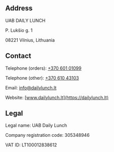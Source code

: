 ## Address

UAB DAILY LUNCH

P. Lukšio g. 1

08221 Vilnius, Lithuania

## Contact

Telephone (orders): [+370 601 01099](tel:+37060101099)

Telephone (other): [+370 610 43103](tel:+37061043103)

Email: [info@dailylunch.lt](mailto:info@dailylunch.lt)

Website: [www.dailylunch.lt](https://dailylunch.lt)

## Legal

Legal name: UAB Daily Lunch

Company registration code: 305348946

VAT ID: LT100012838612